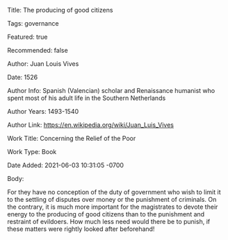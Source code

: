 Title:  The producing of good citizens

Tags:   governance

Featured: true

Recommended: false

Author: Juan Louis Vives

Date:   1526

Author Info: Spanish (Valencian) scholar and Renaissance humanist who spent most of his adult life in the Southern Netherlands

Author Years: 1493-1540

Author Link: https://en.wikipedia.org/wiki/Juan_Luis_Vives

Work Title: Concerning the Relief of the Poor

Work Type: Book

Date Added: 2021-06-03 10:31:05 -0700

Body: 

For they have no conception of the duty of government who wish to limit it to the settling of disputes over money or the punishment of criminals. On the contrary, it is much more important for the magistrates to devote their energy to the producing of good citizens than to the punishment and restraint of evildoers. How much less need would there be to punish, if these matters were rightly looked after beforehand!

